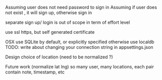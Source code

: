 Assuming user does not need password to sign in
Assuming if user does not exist , it will sign up, otherwise sign in

separate sign up/ login is out of scope in term of effort level

use ssl https, but self generated certificate
 
OSX use SQLite by default, or explicitly specified otherwise use localdb
TODO: write about changing your connection string in appsettings.json



Design choice of location  (need to be normalized ?)

Future work (normalize lat lng) so many user, many locations,
each pair contain note, timestamp, etc